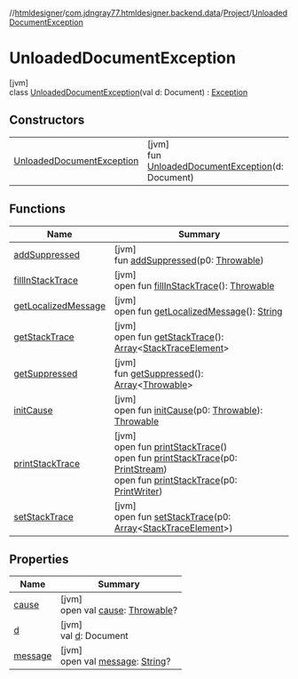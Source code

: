 //[htmldesigner](../../../../index.md)/[com.jdngray77.htmldesigner.backend.data](../../index.md)/[Project](../index.md)/[UnloadedDocumentException](index.md)

# UnloadedDocumentException

[jvm]\
class [UnloadedDocumentException](index.md)(val d: Document) : [Exception](https://docs.oracle.com/javase/8/docs/api/java/lang/Exception.html)

## Constructors

| | |
|---|---|
| [UnloadedDocumentException](-unloaded-document-exception.md) | [jvm]<br>fun [UnloadedDocumentException](-unloaded-document-exception.md)(d: Document) |

## Functions

| Name | Summary |
|---|---|
| [addSuppressed](../../../com.jdngray77.htmldesigner.frontend.docks.dockutils/-inspectable-exception/index.md#282858770%2FFunctions%2F-1216412040) | [jvm]<br>fun [addSuppressed](../../../com.jdngray77.htmldesigner.frontend.docks.dockutils/-inspectable-exception/index.md#282858770%2FFunctions%2F-1216412040)(p0: [Throwable](https://kotlinlang.org/api/latest/jvm/stdlib/kotlin/-throwable/index.html)) |
| [fillInStackTrace](../../../com.jdngray77.htmldesigner.frontend.docks.dockutils/-inspectable-exception/index.md#-1102069925%2FFunctions%2F-1216412040) | [jvm]<br>open fun [fillInStackTrace](../../../com.jdngray77.htmldesigner.frontend.docks.dockutils/-inspectable-exception/index.md#-1102069925%2FFunctions%2F-1216412040)(): [Throwable](https://kotlinlang.org/api/latest/jvm/stdlib/kotlin/-throwable/index.html) |
| [getLocalizedMessage](../../../com.jdngray77.htmldesigner.frontend.docks.dockutils/-inspectable-exception/index.md#1043865560%2FFunctions%2F-1216412040) | [jvm]<br>open fun [getLocalizedMessage](../../../com.jdngray77.htmldesigner.frontend.docks.dockutils/-inspectable-exception/index.md#1043865560%2FFunctions%2F-1216412040)(): [String](https://kotlinlang.org/api/latest/jvm/stdlib/kotlin/-string/index.html) |
| [getStackTrace](../../../com.jdngray77.htmldesigner.frontend.docks.dockutils/-inspectable-exception/index.md#2050903719%2FFunctions%2F-1216412040) | [jvm]<br>open fun [getStackTrace](../../../com.jdngray77.htmldesigner.frontend.docks.dockutils/-inspectable-exception/index.md#2050903719%2FFunctions%2F-1216412040)(): [Array](https://kotlinlang.org/api/latest/jvm/stdlib/kotlin/-array/index.html)&lt;[StackTraceElement](https://docs.oracle.com/javase/8/docs/api/java/lang/StackTraceElement.html)&gt; |
| [getSuppressed](../../../com.jdngray77.htmldesigner.frontend.docks.dockutils/-inspectable-exception/index.md#672492560%2FFunctions%2F-1216412040) | [jvm]<br>fun [getSuppressed](../../../com.jdngray77.htmldesigner.frontend.docks.dockutils/-inspectable-exception/index.md#672492560%2FFunctions%2F-1216412040)(): [Array](https://kotlinlang.org/api/latest/jvm/stdlib/kotlin/-array/index.html)&lt;[Throwable](https://kotlinlang.org/api/latest/jvm/stdlib/kotlin/-throwable/index.html)&gt; |
| [initCause](../../../com.jdngray77.htmldesigner.frontend.docks.dockutils/-inspectable-exception/index.md#-418225042%2FFunctions%2F-1216412040) | [jvm]<br>open fun [initCause](../../../com.jdngray77.htmldesigner.frontend.docks.dockutils/-inspectable-exception/index.md#-418225042%2FFunctions%2F-1216412040)(p0: [Throwable](https://kotlinlang.org/api/latest/jvm/stdlib/kotlin/-throwable/index.html)): [Throwable](https://kotlinlang.org/api/latest/jvm/stdlib/kotlin/-throwable/index.html) |
| [printStackTrace](../../../com.jdngray77.htmldesigner.frontend.docks.dockutils/-inspectable-exception/index.md#-1769529168%2FFunctions%2F-1216412040) | [jvm]<br>open fun [printStackTrace](../../../com.jdngray77.htmldesigner.frontend.docks.dockutils/-inspectable-exception/index.md#-1769529168%2FFunctions%2F-1216412040)()<br>open fun [printStackTrace](../../../com.jdngray77.htmldesigner.frontend.docks.dockutils/-inspectable-exception/index.md#1841853697%2FFunctions%2F-1216412040)(p0: [PrintStream](https://docs.oracle.com/javase/8/docs/api/java/io/PrintStream.html))<br>open fun [printStackTrace](../../../com.jdngray77.htmldesigner.frontend.docks.dockutils/-inspectable-exception/index.md#1175535278%2FFunctions%2F-1216412040)(p0: [PrintWriter](https://docs.oracle.com/javase/8/docs/api/java/io/PrintWriter.html)) |
| [setStackTrace](../../../com.jdngray77.htmldesigner.frontend.docks.dockutils/-inspectable-exception/index.md#2135801318%2FFunctions%2F-1216412040) | [jvm]<br>open fun [setStackTrace](../../../com.jdngray77.htmldesigner.frontend.docks.dockutils/-inspectable-exception/index.md#2135801318%2FFunctions%2F-1216412040)(p0: [Array](https://kotlinlang.org/api/latest/jvm/stdlib/kotlin/-array/index.html)&lt;[StackTraceElement](https://docs.oracle.com/javase/8/docs/api/java/lang/StackTraceElement.html)&gt;) |

## Properties

| Name | Summary |
|---|---|
| [cause](../../../com.jdngray77.htmldesigner.frontend.docks.dockutils/-inspectable-exception/index.md#-654012527%2FProperties%2F-1216412040) | [jvm]<br>open val [cause](../../../com.jdngray77.htmldesigner.frontend.docks.dockutils/-inspectable-exception/index.md#-654012527%2FProperties%2F-1216412040): [Throwable](https://kotlinlang.org/api/latest/jvm/stdlib/kotlin/-throwable/index.html)? |
| [d](d.md) | [jvm]<br>val [d](d.md): Document |
| [message](../../../com.jdngray77.htmldesigner.frontend.docks.dockutils/-inspectable-exception/index.md#1824300659%2FProperties%2F-1216412040) | [jvm]<br>open val [message](../../../com.jdngray77.htmldesigner.frontend.docks.dockutils/-inspectable-exception/index.md#1824300659%2FProperties%2F-1216412040): [String](https://kotlinlang.org/api/latest/jvm/stdlib/kotlin/-string/index.html)? |
